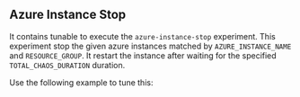 ## Azure Instance Stop

It contains tunable to execute the `azure-instance-stop` experiment. This experiment stop the given azure instances matched by `AZURE_INSTANCE_NAME` and `RESOURCE_GROUP`. It restart the instance after waiting for the specified `TOTAL_CHAOS_DURATION` duration.

Use the following example to tune this:
<references to the sample manifest>